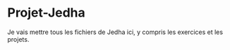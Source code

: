 # Projet-Jedha
Je vais mettre tous les fichiers de Jedha ici, y compris les exercices et les projets.
